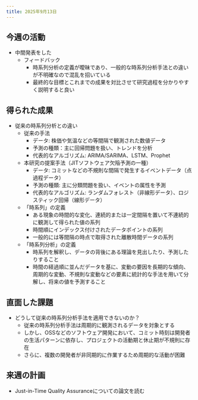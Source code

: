 ```yaml
---
title: 2025年9月13日
---
```

## 今週の活動
- 中間発表をした
	- フィードバック
		- 時系列分析の定義が曖昧であり、一般的な時系列分析手法との違いが不明確なので混乱を招いている
		- 最終的な目標とこれまでの成果を対比させて研究過程を分かりやすく説明すると良い
## 得られた成果
- 従来の時系列分析との違い
	- 従来の手法
		- データ: 株価や気温などの等間隔で観測された数値データ
		- 予測の種類：主に回帰問題を扱い、トレンドを分析
		- 代表的なアルゴリズム: ARIMA/SARIMA、LSTM、Prophet
	- 本研究の提案手法（JITソフトウェア欠陥予測の一種）
		- データ: コミットなどの不規則な間隔で発生するイベントデータ（点過程データ）
		- 予測の種類: 主に分類問題を扱い、イベントの属性を予測
		- 代表的なアルゴリズム: ランダムフォレスト（非線形データ）、ロジスティック回帰（線形データ）
	- 「時系列」の定義
		- ある現象の時間的な変化、連続的または一定間隔を置いて不連続的に観測して得られた値の系列
		- 時間順にインデックス付けされたデータポイントの系列
		- 一般的には等間隔の時点で取得された離散時間データの系列
	- 「時系列分析」の定義
		- 時系列を解釈し、データの背後にある理論を見出したり、予測したりすること
		- 時間の経過順に並んだデータを基に、変動の要因を長期的な傾向、周期的な変動、不規則な変動などの要素に統計的な手法を用いて分解し、将来の値を予測すること
## 直面した課題
- どうして従来の時系列分析手法を適用できないのか？
	- 従来の時系列分析手法は周期的に観測されるデータを対象とする
	- しかし、OSSなどのソフトウェア開発において、コミット時刻は開発者の生活パターンに依存し、プロジェクトの活動期と休止期が不規則に存在
	- さらに、複数の開発者が非同期的に作業するため周期的な活動が困難
## 来週の計画
- Just-in-Time Quality Assuranceについての論文を読む